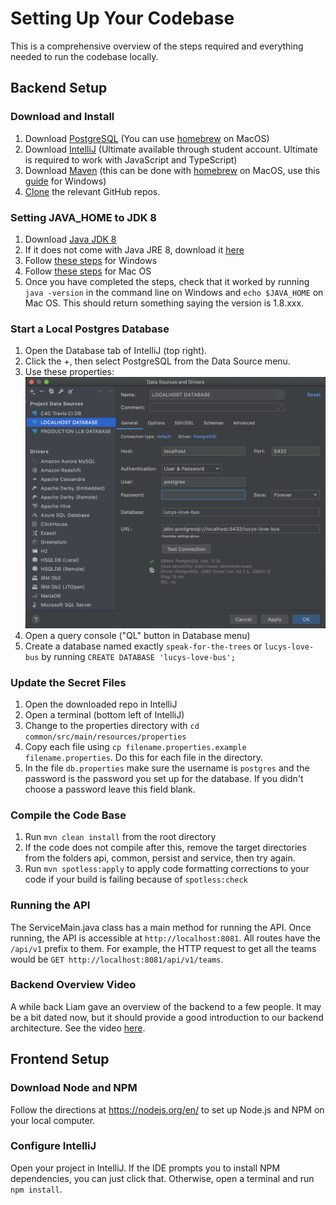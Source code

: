 # Setting Up Your Codebase
This is a comprehensive overview of the steps required and everything needed to run the codebase locally. 

## Backend Setup

### Download and Install
1. Download [PostgreSQL](https://www.postgresql.org/download/) (You can use [homebrew](https://dyclassroom.com/howto-mac/how-to-install-postgresql-on-mac-using-homebrew) on MacOS)
2. Download [IntelliJ](https://www.jetbrains.com/idea/download/) (Ultimate available through student account. Ultimate is required to work with JavaScript and TypeScript)
3. Download [Maven](https://maven.apache.org/download.cgi) (this can be done with [homebrew](https://www.youdriveai.com/how-to-install-maven-on-macos-using-homebrew) on MacOS, use this [guide](https://maven.apache.org/install.html) for Windows)
3. [Clone](https://docs.github.com/en/github/creating-cloning-and-archiving-repositories/cloning-a-repository) the relevant GitHub repos.

### Setting JAVA_HOME to JDK 8
1. Download [Java JDK 8](https://www.oracle.com/java/technologies/javase/javase-jdk8-downloads.html)
2. If it does not come with Java JRE 8, download it [here](https://www.oracle.com/java/technologies/javase-jre8-downloads.html)
3. Follow [these steps](https://mkyong.com/java/how-to-set-java_home-on-windows-10/) for Windows
4. Follow [these steps](https://mkyong.com/java/how-to-set-java_home-environment-variable-on-mac-os-x/) for Mac OS
5. Once you have completed the steps, check that it worked by running `java -version` in the command line on Windows and `echo $JAVA_HOME` on Mac OS. This should return something saying the version is 1.8.xxx.

### Start a Local Postgres Database
1. Open the Database tab of IntelliJ (top right). 
2. Click the +, then select PostgreSQL from the Data Source menu.
3. Use these properties: 
![Database Properties](../img/dbconnectionproperties.png)
3. Open a query console ("QL" button in Database menu)
3. Create a database named exactly `speak-for-the-trees` or `lucys-love-bus` by running `CREATE DATABASE 'lucys-love-bus';` 

### Update the Secret Files
1. Open the downloaded repo in IntelliJ
2. Open a terminal (bottom left of IntelliJ)
3. Change to the properties directory with `cd common/src/main/resources/properties`
4. Copy each file using `cp filename.properties.example filename.properties`. Do this for each file in the directory. 
5. In the file `db.properties` make sure the username is `postgres` and the password is the password you set up for the database. If you didn't choose a password leave this field blank.

### Compile the Code Base
1. Run `mvn clean install` from the root directory
2. If the code does not compile after this, remove the target directories from the folders api, common, persist and service, then try again.
3. Run `mvn spotless:apply` to apply code formatting corrections to your code if your build is failing because of `spotless:check`

### Running the API
The ServiceMain.java class has a main method for running the API. Once running, the API is accessible at `http://localhost:8081`. All routes have the `/api/v1` prefix to them. For example, the HTTP request to get all the teams would be `GET http://localhost:8081/api/v1/teams`.

### Backend Overview Video

A while back Liam gave an overview of the backend to a few people. It may be a bit dated now, but it should provide a good introduction to our backend architecture. See the video [here](https://drive.google.com/file/d/1wf8y-5eOwrrj1BUqJ3L1x4lIeDUM11mK/view?usp=sharing).

## Frontend Setup

### Download Node and NPM
Follow the directions at https://nodejs.org/en/ to set up Node.js and NPM on your local computer.

### Configure IntelliJ

Open your project in IntelliJ. If the IDE prompts you to install NPM dependencies, you can just click that. Otherwise, open a terminal and run `npm install`. 